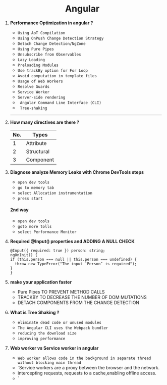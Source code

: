 <div align="center">
  <h1>Angular</h1>
</div>

<ol>
<li>

**Performance Optimization in angular ?**

- `Using AoT Compilation`
- `Using OnPush Change Detection Strategy`  
- `Detach Change Detection/NgZone`  
- `Using Pure Pipes`  
- `Unsubscribe from Observables`
- `Lazy Loading`  
- `Preloading Modules`  
- `Use trackBy option for For Loop`  
- `Avoid computation in template files`
- `Usage of Web Workers`  
- `Resolve Guards`
- `Service Worker`
- `Server-side rendering`
- ` Angular Command Line Interface (CLI)`  
- ` Tree-shaking`  

</li>

---

<li>
  
  **How many directives are there ?**
  
  |No.| Types |
  |---|--------|
  | 1 | Attribute | 
  | 2 | Structural | 
  | 3 | Component |
</li>
  <li>
    
  **Diagnose  analyze Memory Leaks with Chrome DevTools steps**
    
   - `open dev tools`
   - `go to memory tab`
   - `select Allocation instrumentation`
   - `press start`
    
#### 2nd way
    
   - `open dev tools`
   - `goto more tolls`
   - `select Performance Monitor`
    
  </li>
  
  <li>
    
  **Required @Input() properties and ADDING A NULL CHECK**

  ```
@Input({ required: true }) person: string;
ngOnInit() {
  if (this.person === null || this.person === undefined) {
    throw new TypeError("The input ‘Person’ is required");
  }
}
  ```  
  </li>
  <li>
   
  **make your application faster**
  - Pure Pipes TO PREVENT METHOD CALLS 
  - TRACKBY TO DECREASE THE NUMBER OF DOM MUTATIONS
  - DETACH COMPONENTS FROM THE CHANGE DETECTION
  
  </li>

  <li>
    
  **What is Tree Shaking ?**
  - `eliminate dead code or unused modules`
  - `The Angular CLI uses the Webpack bundler`
  - `reducing the download size`
  - `improving performance`
  </li>
  <li>
    
  **Web worker vs Service worker in angular**

  - `Web worker allows code in the background in separate thread without blocking main thread`
  - `Service workers are a proxy between the browser and the network.
  - intercepting requests, requests to a cache,enabling offline access.
  - `
  </li>
</ol>  
